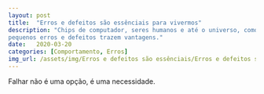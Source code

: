 ```yaml
---
layout: post
title:  "Erros e defeitos são essênciais para vivermos"
description: "Chips de computador, seres humanos e até o universo, como
pequenos erros e defeitos trazem vantagens."
date:   2020-03-20
categories: [Comportamento, Erros]
img_url: /assets/img/Erros e defeitos são essênciais/Erros e defeitos são essênciais.jpg
---
```

Falhar não é uma opção, é uma necessidade.

